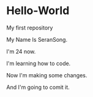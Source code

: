 # Hello-World
My first repository

My Name Is SeranSong.

I'm 24 now.

I'm learning how to code.

Now I'm making some changes.

And I'm going to comit it.
